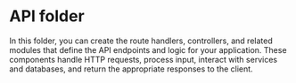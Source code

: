 # API folder
In this folder, you can create the route handlers, controllers, and related modules that define the API endpoints and logic for your application. These components handle HTTP requests, process input, interact with services and databases, and return the appropriate responses to the client.
